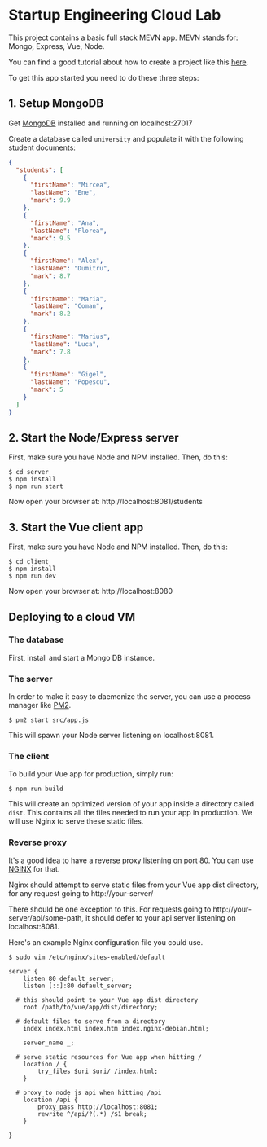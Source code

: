 # Startup Engineering Cloud Lab

This project contains a basic full stack MEVN app. MEVN stands for: Mongo, Express, Vue, Node.

You can find a good tutorial about how to create a project like this [here](https://medium.com/@anaida07/mevn-stack-application-part-1-3a27b61dcae0).

To get this app started you need to do these three steps:

## 1. Setup MongoDB

Get [MongoDB](https://docs.mongodb.com/manual/installation/) installed and running on localhost:27017

Create a database called ```university``` and populate it with the following student documents:

```json
{
  "students": [
    {
      "firstName": "Mircea",
      "lastName": "Ene",
      "mark": 9.9
    },
    {
      "firstName": "Ana",
      "lastName": "Florea",
      "mark": 9.5
    },
    {
      "firstName": "Alex",
      "lastName": "Dumitru",
      "mark": 8.7
    },
    {
      "firstName": "Maria",
      "lastName": "Coman",
      "mark": 8.2
    },
    {
      "firstName": "Marius",
      "lastName": "Luca",
      "mark": 7.8
    },
    {
      "firstName": "Gigel",
      "lastName": "Popescu",
      "mark": 5
    }
  ]
}
```

## 2. Start the Node/Express server

First, make sure you have Node and NPM installed. Then, do this:

```
$ cd server
$ npm install
$ npm run start
```

Now open your browser at: http://localhost:8081/students

## 3. Start the Vue client app

First, make sure you have Node and NPM installed. Then, do this:

```
$ cd client
$ npm install
$ npm run dev
```

Now open your browser at: http://localhost:8080

## Deploying to a cloud VM

### The database

First, install and start a Mongo DB instance.

### The server

In order to make it easy to daemonize the server, you can use a process manager like [PM2](http://pm2.keymetrics.io/).

```
$ pm2 start src/app.js
```

This will spawn your Node server listening on localhost:8081.

### The client

To build your Vue app for production, simply run:

```
$ npm run build
```

This will create an optimized version of your app inside a directory called ```dist```. This contains all the files needed to run your app in production. We will use Nginx to serve these static files.

### Reverse proxy

It's a good idea to have a reverse proxy listening on port 80. You can use [NGINX](https://nginx.org/) for that.

Nginx should attempt to serve static files from your Vue app dist directory, for any request going to http://your-server/

There should be one exception to this. For requests going to http://your-server/api/some-path, it should defer to your api server listening on localhost:8081.

Here's an example Nginx configuration file you could use.

```
$ sudo vim /etc/nginx/sites-enabled/default
```

```
server {
	listen 80 default_server;
	listen [::]:80 default_server;

  # this should point to your Vue app dist directory
	root /path/to/vue/app/dist/directory; 

  # default files to serve from a directory
	index index.html index.htm index.nginx-debian.html;

	server_name _;

  # serve static resources for Vue app when hitting /
	location / {
		try_files $uri $uri/ /index.html;
	}

  # proxy to node js api when hitting /api
	location /api {
		proxy_pass http://localhost:8081;
		rewrite ^/api/?(.*) /$1 break;
	}

}
```

